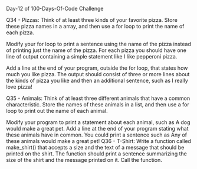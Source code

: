 Day-12 of 100-Days-Of-Code Challenge

Q34 - Pizzas: Think of at least three kinds of your favorite pizza. Store these pizza names in a array, and then use a for loop to print the name of each pizza.

Modify your for loop to print a sentence using the name of the pizza instead of printing just the name of the pizza. For each pizza you should have one line of output containing a simple statement like I like pepperoni pizza.

Add a line at the end of your program, outside the for loop, that states how much you like pizza. The output should consist of three or more lines about the kinds of pizza you like and then an additional sentence, such as I really love pizza!

Q35 - Animals: Think of at least three different animals that have a common characteristic. Store the names of these animals in a list, and then use a for loop to print out the name of each animal.

Modify your program to print a statement about each animal, such as A dog would make a great pet.
Add a line at the end of your program stating what these animals have in common. You could print a sentence such as Any of these animals would make a great pet!
Q36 - T-Shirt: Write a function called make_shirt() that accepts a size and the text of a message that should be printed on the shirt. The function should print a sentence summarizing the size of the shirt and the message printed on it. Call the function.